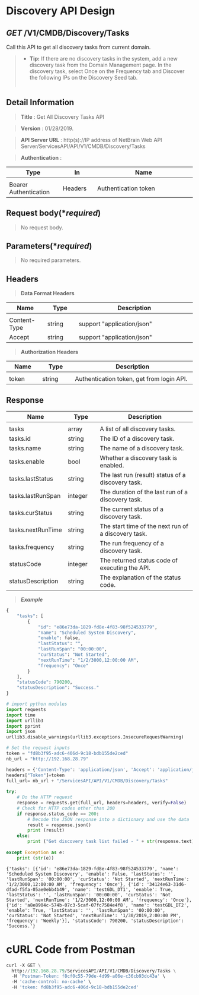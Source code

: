 
# Discovery API Design

## ***GET*** /V1/CMDB/Discovery/Tasks
Call this API to get all discovery tasks from current domain.
>* **Tip:** If there are no discovery tasks in the system, add a new discovery task from the Domain Management page. In the discovery task, select Once on the Frequency tab and Discover the following IPs on the Discovery Seed tab.
<br><br>

## Detail Information

> **Title** : Get All Discovery Tasks API<br>

> **Version** : 01/28/2019.

> **API Server URL** : http(s)://IP address of NetBrain Web API Server/ServicesAPI/API/V1/CMDB/Discovery/Tasks

> **Authentication** : 

|**Type**|**In**|**Name**|
|------|------|------|
|<img width=100/>|<img width=100/>|<img width=500/>|
|Bearer Authentication| Headers | Authentication token | 

## Request body(****required***)

>No request body.

## Parameters(****required***)

> No required parameters.


## Headers

> **Data Format Headers**

|**Name**|**Type**|**Description**|
|------|------|------|
|<img width=100/>|<img width=100/>|<img width=500/>|
| Content-Type | string  | support "application/json" |
| Accept | string  | support "application/json" |

> **Authorization Headers**

|**Name**|**Type**|**Description**|
|------|------|------|
|<img width=100/>|<img width=100/>|<img width=500/>|
| token | string  | Authentication token, get from login API. |

## Response

|**Name**|**Type**|**Description**|
|------|------|------|
|<img width=100/>|<img width=100/>|<img width=500/>|
|tasks | array | A list of all discovery tasks. |
|tasks.id| string | The ID of a discovery task.  |
|tasks.name| string | The name of a discovery task. |
|tasks.enable| bool | Whether a discovery task is enabled.  |
|tasks.lastStatus| string | The last run (result) status of a discovery task. |
|tasks.lastRunSpan| integer | The duration of the last run of a discovery task.  |
|tasks.curStatus| string | The current status of a discovery task.  |
|tasks.nextRunTime| string | The start time of the next run of a discovery task.  |
|tasks.frequency| string | The run frequency of a discovery task.  |
|statusCode| integer | The returned status code of executing the API.  |
|statusDescription| string | The explanation of the status code.  |

> ***Example***


```python
{
    "tasks": [
        {
            "id": "e86e73da-1829-fd8e-4f83-98f524533779",
            "name": "Scheduled System Discovery",
            "enable": false,
            "lastStatus": "",
            "lastRunSpan": "00:00:00",
            "curStatus": "Not Started",
            "nextRunTime": "1/2/3000,12:00:00 AM",
            "frequency": "Once"
        }
    ],
    "statusCode": 790200,
    "statusDescription": "Success."
}
```


```python
# import python modules 
import requests
import time
import urllib3
import pprint
import json
urllib3.disable_warnings(urllib3.exceptions.InsecureRequestWarning)

# Set the request inputs
token = "fd8b3f95-adc6-406d-9c18-bdb155de2ced"
nb_url = "http://192.168.28.79"

headers = {'Content-Type': 'application/json', 'Accept': 'application/json'}
headers["Token"]=token
full_url= nb_url + "/ServicesAPI/API/V1/CMDB/Discovery/Tasks"
    
try:
    # Do the HTTP request
    response = requests.get(full_url, headers=headers, verify=False)
    # Check for HTTP codes other than 200
    if response.status_code == 200:
        # Decode the JSON response into a dictionary and use the data
        result = response.json()
        print (result)
    else:
        print ("Get discovery task list failed - " + str(response.text))
    
except Exception as e:
    print (str(e)) 
```

    {'tasks': [{'id': 'e86e73da-1829-fd8e-4f83-98f524533779', 'name': 'Scheduled System Discovery', 'enable': False, 'lastStatus': '', 'lastRunSpan': '00:00:00', 'curStatus': 'Not Started', 'nextRunTime': '1/2/3000,12:00:00 AM', 'frequency': 'Once'}, {'id': '34124e63-31d6-dfad-f5fa-05ae0ebb4b49', 'name': 'testGDL_DT1', 'enable': True, 'lastStatus': '', 'lastRunSpan': '00:00:00', 'curStatus': 'Not Started', 'nextRunTime': '1/2/3000,12:00:00 AM', 'frequency': 'Once'}, {'id': 'a8e8904c-574b-07c3-5caf-07fc7584e4f8', 'name': 'testGDL_DT2', 'enable': True, 'lastStatus': '', 'lastRunSpan': '00:00:00', 'curStatus': 'Not Started', 'nextRunTime': '1/30/2019,2:00:00 PM', 'frequency': 'Weekly'}], 'statusCode': 790200, 'statusDescription': 'Success.'}
    

# cURL Code from Postman


```python
curl -X GET \
  http://192.168.28.79/ServicesAPI/API/V1/CMDB/Discovery/Tasks \
  -H 'Postman-Token: f8cf0c55-79de-4d99-a06e-c36cb93dc43a' \
  -H 'cache-control: no-cache' \
  -H 'token: fd8b3f95-adc6-406d-9c18-bdb155de2ced'
```

